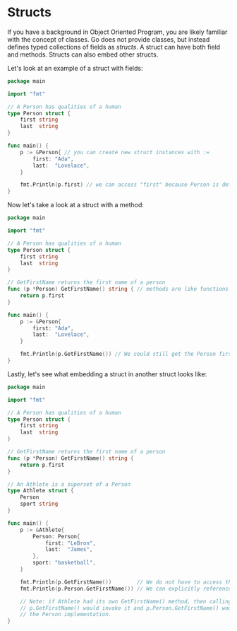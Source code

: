 # Structs

If you have a background in Object Oriented Program, you are likely familiar
with the concept of classes. Go does not provide classes, but instead defines
typed collections of fields as *structs*. A struct can have both field and
methods. Structs can also embed other structs.

Let's look at an example of a struct with fields:

```go
package main

import "fmt"

// A Person has qualities of a human
type Person struct {
    first string
    last  string
}

func main() {
    p := &Person{ // you can create new struct instances with :=
        first: "Ada",
        last:  "Lovelace",
    }

    fmt.Println(p.first) // we can access "first" because Person is defined in this package
}
```

Now let's take a look at a struct with a method:

```go
package main

import "fmt"

// A Person has qualities of a human
type Person struct {
	first string
	last  string
}

// GetFirstName returns the first name of a person
func (p *Person) GetFirstName() string { // methods are like functions but have a receiver: (p *Person)
	return p.first
}

func main() {
	p := &Person{
		first: "Ada",
		last:  "Lovelace",
	}

	fmt.Println(p.GetFirstName()) // We could still get the Person first name outside of this package because GetFirstName is public
}
```

Lastly, let's see what embedding a struct in another struct looks like:

```go
package main

import "fmt"

// A Person has qualities of a human
type Person struct {
	first string
	last  string
}

// GetFirstName returns the first name of a person
func (p *Person) GetFirstName() string {
	return p.first
}

// An Athlete is a superset of a Person
type Athlete struct {
	Person
	sport string
}

func main() {
	p := &Athlete{
		Person: Person{
			first: "LeBron",
			last:  "James",
		},
		sport: "basketball",
	}

	fmt.Println(p.GetFirstName())        // We do not have to access the Person sub-struct to call its methods
	fmt.Println(p.Person.GetFirstName()) // We can explicitly reference the Person sub-struct and its methods

	// Note: if Athlete had its own GetFirstName() method, then calling
	// p.GetFirstName() would invoke it and p.Person.GetFirstName() would invoke
	// the Person implementation.
}
```